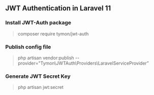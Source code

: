 ## JWT Authentication in Laravel 11

### Install JWT-Auth package 
> composer require tymon/jwt-auth

### Publish config file 
> php artisan vendor:publish --provider="Tymon\JWTAuth\Providers\LaravelServiceProvider”

### Generate JWT Secret Key 
> php artisan jwt:secret 



